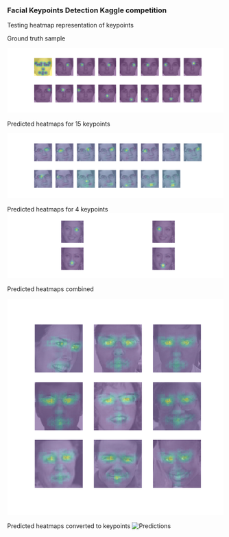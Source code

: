### Facial Keypoints Detection Kaggle competition

Testing heatmap representation of keypoints

Ground truth sample

![Heatmaps](samples/heatmaps.png)

Predicted heatmaps for 15 keypoints

![Prediction](samples/sample.15kp.eachheatmap.png)

Predicted heatmaps for 4 keypoints
![Prediction](samples/sample.4kp.eachheatmap.png)

Predicted heatmaps combined

![Predictions](samples/sample.15kp.combinedheatmap.png)

Predicted heatmaps converted to keypoints
![Predictions](samples/samples.15kp.predicted.png)
